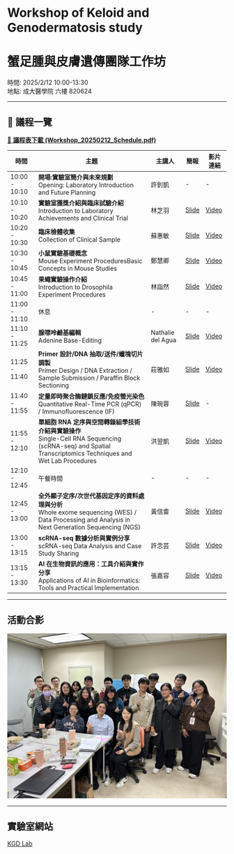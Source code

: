 # Workshop of Keloid and Genodermatosis study  
# 蟹足腫與皮膚遺傳團隊工作坊

時間: 2025/2/12 10:00-13:30  
地點: 成大醫學院 六樓 820624 

---

## 📅 議程一覽
[📑 **議程表下載 (Workshop_20250212_Schedule.pdf)**](./Workshop_20250212_Schedule.pdf)

| 時間           | 主題                                                                                                                                                             | 主講人            | 簡報                                                                                                                        | 影片連結                                                                   |
|----------------|------------------------------------------------------------------------------------------------------------------------------------------------------------------|-------------------|-----------------------------------------------------------------------------------------------------------------------------|----------------------------------------------------------------------------|
| 10:00 - 10:10  | **開場:實驗室簡介與未來規劃** <br> Opening: Laboratory Introduction and Future Planning                                                                          | 許釗凱            | -                                                                                                                           | -                                                                          |
| 10:10 - 10:20  | **實驗室獲獎介紹與臨床試驗介紹** <br> Introduction to Laboratory Achievements and Clinical Trial                                                                 | 林芝羽            | [Slide](./Slides/Introduction%20to%20Laboratory%20Achievements%20and%20Clinical%20Trial.pdf)                                | [Video](https://www.youtube.com/watch?v=UL9hfMF_2Po)                       |
| 10:20 - 10:30  | **臨床檢體收集** <br> Collection of Clinical Sample                                                                                                              | 蘇惠敏            | [Slide](./Slides/Collection%20of%20Clinical%20Sample.pdf)                                                                   | [Video](https://www.youtube.com/watch?v=jsWAvN-tyZo&feature=youtu.be)      |
| 10:30 - 10:45  | **小鼠實驗基礎概念** <br> Mouse Experiment ProceduresBasic Concepts in Mouse Studies                                                                             | 鄭慧卿            | [Slide](./Slides/Basic%20Concepts%20in%20Mouse%20Studies_Hui-Ching.pdf)                                                     | [Video](https://www.youtube.com/watch?v=CBVdt788W9g)                       |
| 10:45 - 11:00  | **果蠅實驗操作介紹** <br> Introduction to Drosophila Experiment Procedures                                                                                       | 林詣然            | [Slide](./Slides/Introduction%20to%20Drosophila%20Experiment%20Procedures.pdf)                                              | [Video](https://youtu.be/XHEDKFkER5U)                                      |
| 11:00 - 11:10  | 休息                                                                                                                                                             | -                 | -                                                                                                                           | -                                                                          |
| 11:10 - 11:25  | **腺嘌呤鹼基編輯** <br> Adenine Base-Editing                                                                                                                     | Nathalie del Agua | [Slide](./Slides/Adenine%20Base-Editing.pdf)                                                                                | [Video](https://youtu.be/uEUsqkgUiMQ)                                      |
| 11:25 - 11:40  | **Primer 設計/DNA 抽取/送件/蠟塊切片調製** <br> Primer Design / DNA Extraction / Sample Submission / Paraffin Block Sectioning                                   | 莊雅如            | [Slide](./Slides/Primer%20Design%20_DNA%20Extraction_Sample%20Submission%20_Paraffin%20Block%20Sectioning.pdf)              | [Video](https://youtu.be/RkX-CSvPUcM)                                      |
| 11:40 - 11:55  | **定量即時聚合酶鏈鎖反應/免疫螢光染色** <br> Quantitative Real-Time PCR (qPCR) / Immunofluorescence (IF)                                                         | 陳琬蓉            | [Slide](./Slides/Quantitative%20Real-Time%20PCR%20Immunofluorescence.pdf)                                                   | -                                                                          |
| 11:55 - 12:10  | **單細胞 RNA 定序與空間轉錄組學技術介紹與實驗操作** <br> Single-Cell RNA Sequencing (scRNA-seq) and Spatial Transcriptomics Techniques and Wet Lab Procedures    | 洪翌凱            | [Slide](./Slides/scRNA-seq%20and%20Spatial%20Transcriptomics%20Techniques.pdf)                                              | [Video](https://www.youtube.com/watch?v=ty4iZW9MKhw)                       |
| 12:10 - 12:45  | 午餐時間                                                                                                                                                         | -                 | -                                                                                                                           | -                                                                          |
| 12:45 - 13:00  | **全外顯子定序/次世代基因定序的資料處理與分析** <br> Whole exome sequencing (WES) / Data Processing and Analysis in Next Generation Sequencing (NGS)             | 黃信畬            | [Slide](./Slides/The%20current%20workflow%20of%20genetic%20diagnosis.pdf)                                                   | [Video](https://www.youtube.com/watch?v=mmahhZ7B5Q8)                       |
| 13:00 - 13:15  | **scRNA-seq 數據分析與實例分享** <br> scRNA-seq Data Analysis and Case Study Sharing                                                                             | 許念芸            | [Slide](./Slides/scRNA-seq%20Data%20Analysis%20and%20Case%20Study%20Sharing.pdf)                                            | [Video](https://www.youtube.com/watch?v=va6k7QTrhNU)                       |
| 13:15 - 13:30  | **AI 在生物資訊的應用：工具介紹與實作分享** <br> Applications of AI in Bioinformatics: Tools and Practical Implementation                                        | 張嘉容            | [Slide](./Slides/Applications%20of%20AI%20in%20Bioinformatics%20Tools%20and%20Practical%20Implementation.pdf)               | [Video](https://www.youtube.com/watch?v=5UacminxNzU)                       |

---

## 活動合影

<img src="https://github.com/bioinport2025/Workshop_2025/blob/main/www/S__26640403.jpg?raw=true?raw=true" alt="活動合影" width="1000"/>
 
---
## 實驗室網站
[KGD Lab](https://twkgd.wordpress.com/)
